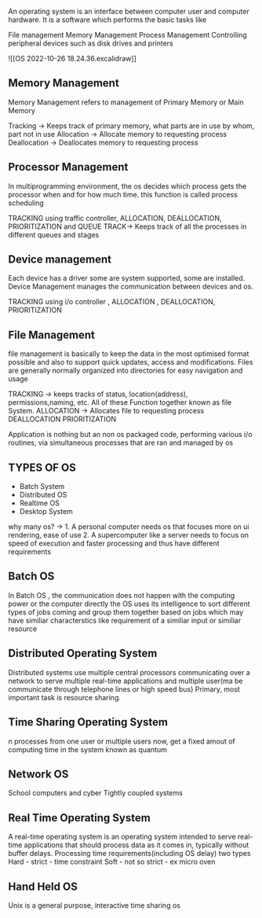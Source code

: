 An operating system is an interface between computer user and computer hardware. It is a software which performs the basic tasks like

File management 
Memory Management
Process Management
Controlling peripheral devices such as disk drives and printers


![[OS 2022-10-26 18.24.36.excalidraw]]

## Memory Management

Memory Management refers to management of Primary Memory or Main Memory

Tracking -> Keeps track of primary memory, what parts are in use by whom, part not in use
Allocation -> Allocate memory to requesting process
Deallocation -> Deallocates memory to requesting process

## Processor Management

In multiprogramming environment, the os decides which process gets the processor when and for how much time. this function is called process scheduling

TRACKING using traffic controller, ALLOCATION, DEALLOCATION, PRIORITIZATION and QUEUE TRACK-> Keeps track of all the processes in different queues and stages

## Device management

Each device has a driver some are system supported, some are installed. Device Management manages the communication between devices and os.

TRACKING using i/o controller , ALLOCATION , DEALLOCATION, PRIORITIZATION

## File Management

file management is basically to keep the data in the most optimised format possible and also to support quick updates, access and modifications. Files are generally normally organized into directories for easy navigation and usage

TRACKING ->  keeps tracks of status, location(address), permissions,naming, etc. All of these Function together known as file System.
ALLOCATION -> Allocates file to requesting process
DEALLOCATION
PRIORITIZATION

Application is nothing but an non os packaged code, performing various i/o routines, via simultaneous processes that are ran and managed by os


## TYPES OF OS

- Batch System
- Distributed OS
- Realtime OS
- Desktop System


why many os?
-> 1. A personal computer needs os that focuses more on ui rendering, ease of use
2. A supercomputer like a server needs to focus on speed of execution and faster processing and thus have different requirements

## Batch OS

In Batch OS , the communication does not happen with the computing power or the computer directly the OS uses its intelligence to sort different types of jobs coming and group them together based on jobs which may have similiar characterstics like requirement of a similiar input or similiar resource 

## Distributed Operating System

Distributed systems use multiple central processors communicating over a network to serve multiple real-time applications and multiple user(ma be communicate through telephone lines or high speed bus)
Primary, most important task is resource sharing.

## Time Sharing Operating System

n processes from one user or multiple users now, get a fixed amout of computing time in the system known as quantum

## Network OS

School computers and cyber 
Tightly coupled systems

## Real Time Operating System

A real-time operating system is an operating system  intended to serve real-time applications that should process data as it comes in, typically without buffer delays. Processing time requirements(including OS delay) 
two types
Hard - strict - time constraint
Soft - not so strict - ex micro oven

## Hand Held OS

Unix is a general purpose, interactive time sharing os